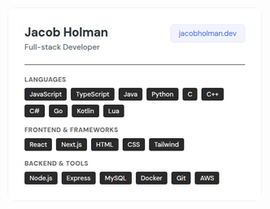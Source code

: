 <img src="https://raw.githubusercontent.com/JacobHolman/JacobHolman/refs/heads/main/latest.png" style="border-radius: 16px;" alt="Profile Card">
